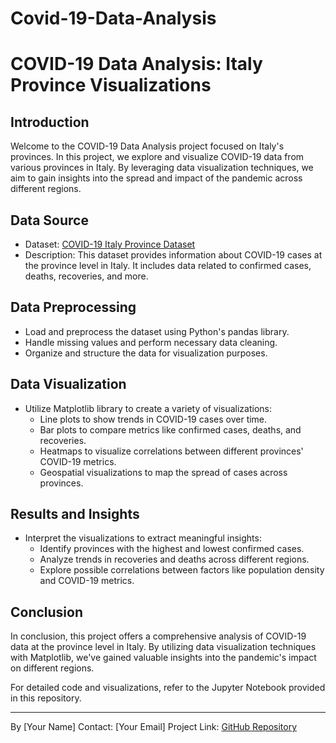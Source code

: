 # Covid-19-Data-Analysis

# COVID-19 Data Analysis: Italy Province Visualizations


## Introduction

Welcome to the COVID-19 Data Analysis project focused on Italy's provinces. In this project, we explore and visualize COVID-19 data from various provinces in Italy. By leveraging data visualization techniques, we aim to gain insights into the spread and impact of the pandemic across different regions.

## Data Source

- Dataset: [COVID-19 Italy Province Dataset](https://www.kaggle.com/datasets/sudalairajkumar/covid19-in-italy)
- Description: This dataset provides information about COVID-19 cases at the province level in Italy. It includes data related to confirmed cases, deaths, recoveries, and more.

## Data Preprocessing

- Load and preprocess the dataset using Python's pandas library.
- Handle missing values and perform necessary data cleaning.
- Organize and structure the data for visualization purposes.

## Data Visualization

- Utilize Matplotlib library to create a variety of visualizations:
  - Line plots to show trends in COVID-19 cases over time.
  - Bar plots to compare metrics like confirmed cases, deaths, and recoveries.
  - Heatmaps to visualize correlations between different provinces' COVID-19 metrics.
  - Geospatial visualizations to map the spread of cases across provinces.

## Results and Insights

- Interpret the visualizations to extract meaningful insights:
  - Identify provinces with the highest and lowest confirmed cases.
  - Analyze trends in recoveries and deaths across different regions.
  - Explore possible correlations between factors like population density and COVID-19 metrics.

## Conclusion

In conclusion, this project offers a comprehensive analysis of COVID-19 data at the province level in Italy. By utilizing data visualization techniques with Matplotlib, we've gained valuable insights into the pandemic's impact on different regions.

For detailed code and visualizations, refer to the Jupyter Notebook provided in this repository.

---

By [Your Name]
Contact: [Your Email]
Project Link: [GitHub Repository](https://github.com/yourusername/covid19-italy-province-analysis)
